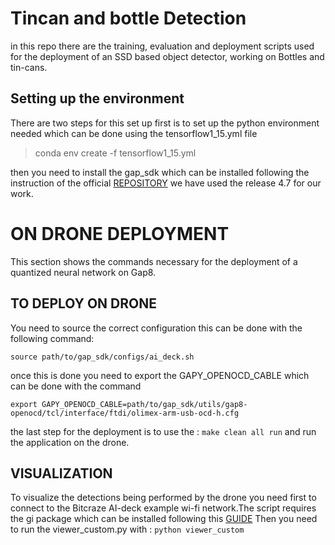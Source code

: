 # Tincan and bottle Detection

in this repo there are the training, evaluation and deployment scripts used for the deployment of an SSD based object detector, working on Bottles and tin-cans.

## Setting up the environment

There are two steps for this set up first is to set up the python environment needed which can be done using the tensorflow1_15.yml file 
> conda env create -f tensorflow1_15.yml

then you need to install the gap_sdk which can be installed following the instruction of the official [REPOSITORY](https://github.com/GreenWaves-Technologies/gap_sdk/tree/release-v4.7.0) we have used the release 4.7 for our work.

 

# ON DRONE DEPLOYMENT 

This section shows the commands necessary for the deployment of a quantized neural network on Gap8.

## TO DEPLOY  ON DRONE
 
You need to source the correct configuration this can be done with the following command: 

`source path/to/gap_sdk/configs/ai_deck.sh`

once this is done you need to export the GAPY_OPENOCD_CABLE which can be done with the command

`export GAPY_OPENOCD_CABLE=path/to/gap_sdk/utils/gap8-openocd/tcl/interface/ftdi/olimex-arm-usb-ocd-h.cfg`

the last step for the deployment is to use the :
`make clean all run`
and run the application on the drone.

## VISUALIZATION

To  visualize the detections being performed by the drone you need first to connect to the Bitcraze AI-deck example wi-fi network.The script requires the gi package which can be installed following this [GUIDE](https://pygobject.readthedocs.io/en/latest/getting_started.html#ubuntu-getting-started)
 Then you need to run the viewer_custom.py with :
```python viewer_custom ```





 
